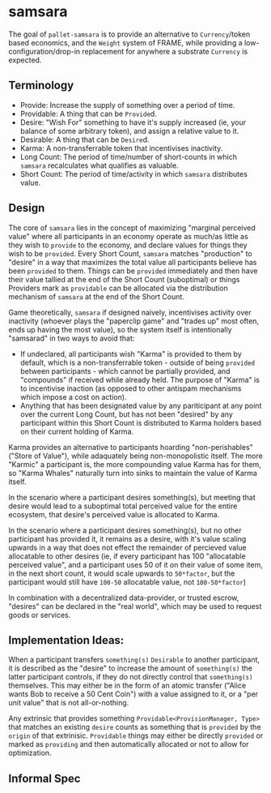 # samsara

The goal of `pallet-samsara` is to provide an alternative to `Currency`/token based economics, and the `Weight` system of FRAME, while providing a low-configuration/drop-in replacement for anywhere a substrate `Currency` is expected.

## Terminology

- Provide: Increase the supply of something over a period of time.
- Providable: A thing that can be `Provide`d.
- Desire: "Wish For" something to have it's supply increased (ie, your balance of some arbitrary token), and assign a relative value to it.
- Desirable: A thing that can be `Desire`d.
- Karma: A non-transferrable token that incentivises inactivity. 
- Long Count: The period of time/number of short-counts in which `samsara` recalculates what qualifies as valuable.
- Short Count: The period of time/activity in which `samsara` distributes value.


## Design 

The core of `samsara` lies in the concept of maximizing "marginal perceived value" where all participants in an economy operate as much/as little as they wish to `provide` to the economy, and declare values for things they wish to be `provided`. Every Short Count, `samsara` matches "production" to "desire" in a way that maximizes the total value all participants believe has been `provided` to them. Things can be `provided` immediately and then have their value tallied at the end of the Short Count (suboptimal) or things Providers mark as `providable` can be allocated via the distribution mechanism of `samsara` at the end of the Short Count.

Game theoretically, `samsara` if designed naively, incentivises activity over inactivity (whoever plays the "paperclip game" and "trades up" most often, ends up having the most  value), so the system itself is intentionally "samsarad" in two ways to avoid that:
* If undeclared, all participants wish "Karma" is provided to them by default, which is a non-transferrable token - outside of being `provided` between participants - which cannot be partially provided, and "compounds" if received while already held. The purpose of "Karma" is to incentivise inaction (as opposed to other antispam mechanisms which impose a cost on action). 
* Anything that has been designated value by any pariticipant at any point over the current Long Count, but has not been "desired" by any participant within this Short Count is distributed to Karma holders based on their current holding of Karma.

Karma provides an alternative to participants hoarding "non-perishables" ("Store of Value"), while adaquately being non-monopolistic itself. The more "Karmic" a participant is, the more compounding value Karma has for them, so "Karma Whales" naturally turn into sinks to maintain the value of Karma itself.

In the scenario where a participant desires something(s), but meeting that desire would lead to a suboptimal total perceived value for the entire ecosystem, that desire's perceived value is allocated to Karma.

In the scenario where a participant desires something(s), but no other participant has provided it, it remains as a desire, with it's value scaling upwards in a way that does not effect the remainder of percieved value allocatable to other desires (ie, if every participant has 100 "allocatable perceived value", and a participant uses 50 of it on their value of some item, in the next short count, it would scale upwards to `50*factor`, but the participant would still have `100-50` allocatable value, not `100-50*factor`)

In combination with a decentralized data-provider, or trusted escrow, "desires" can be declared in the "real world", which may be used to request goods or services. 

## Implementation Ideas:

When a participant transfers `something(s)` `Desirable` to another participant, it is described as the "desire" to increase the amount of `something(s)` the latter participant controls, if they do not directly control that `something(s)` themselves. This may either be in the form of an atomic transfer ("Alice wants Bob to receive a 50 Cent Coin") with a value assigned to it, or a "per unit value" that is not all-or-nothing.

Any extrinsic that provides something `Providable<ProvisionManager, Type>` that matches an existing `desire` counts as something that is `provided` by the `origin` of that extrinisic. `Providable` things may either be directly `provided` or marked as `providing` and then automatically allocated or not to allow for optimization. 

## Informal Spec